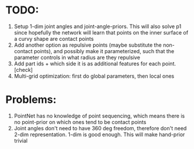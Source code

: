 
# TODO: 
1. Setup 1-dim joint angles and joint-angle-priors. This will also solve p1 since hopefully the network will learn that points on the inner surface of a curvy shape are contact points
2. Add another option as repulsive points (maybe substitute the non-contact points), and possibly make it parameterized, such that the parameter controls in what radius are they repulsive
3. Add part ids + which side it is as additional features for each point.   [check]
4. Multi-grid optimization: first do global parameters, then local ones

# Problems:
1. PointNet has no knowledge of point sequencing, which means there is no point-prior on which ones tend to be contact points
2. Joint angles don't need to have 360 deg freedom, therefore don't need 2-dim representation. 1-dim is good enough. This will make hand-prior trivial
